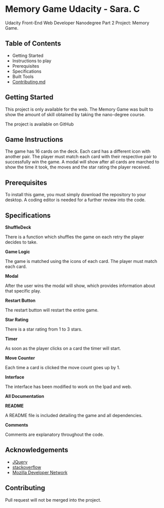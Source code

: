 # Memory Game Udacity - Sara. C 

Udacity Front-End Web Developer Nanodegree Part 2 Project: Memory Game.

## Table of Contents

* Getting Started 
* Instructions to play 
* Prerequisites 
* Specifications
* Built Tools 
* [Contributing.md](#contributing)

## Getting Started 

This project is only available for the web. The Memory Game was built to show the amount of skill obtained by taking the nano-degree course. 

The project is available on GitHub

## Game Instructions

The game has 16 cards on the deck. Each card has a different icon with another pair. The player must match each card with their respective pair to successfully win the game. A modal will show after all cards are marched to show the time it took, the moves and the star rating the player received. 


## Prerequisites 

To install this game, you must simply download the repository to your desktop. A coding editor is needed for a further review into the code. 

## Specifications

**ShuffleDeck**

There is a function which shuffles the game on each retry the player decides to take. 

**Game Logic**

The game is matched using the icons of each card. The player must match each card. 

**Modal**

After the user wins the modal will show, which provides information about that specific play. 

**Restart Button**

The restart button will restart the entire game. 

**Star Rating**

There is a star rating from 1 to 3 stars. 

**Timer**

As soon as the player clicks on a card the timer will start. 

**Move Counter**

Each time a card is clicked the move count goes up by 1. 

**Interface**

The interface has been modified to work on the Ipad and web. 

**All Documentation**

**README**

A README file is included detailing the game and all dependencies.

**Comments**

Comments are explanatory throughout the code. 


## Acknowledgements

* [JQuery](https://jquery.com/)
* [stackoverflow](https://stackoverflow.com/) 
* [Mozilla Developer Network](https://developer.mozilla.org/en-US/)

## Contributing

Pull request will not be merged into the project.
